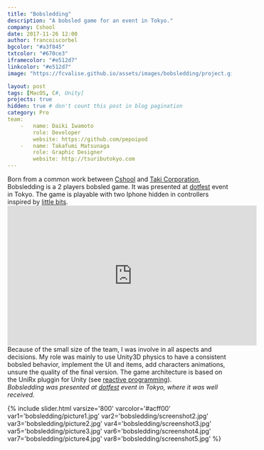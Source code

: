 ```yaml
---
title: "Bobsledding"
description: "A bobsled game for an event in Tokyo."
company: Cshool
date: 2017-11-26 12:00
author: francoiscorbel
bgcolor: "#a3f845"
txtcolor: "#670ce3"
iframecolor: "#e512d7"
linkcolor: "#e512d7"
image: "https://fcvalise.github.io/assets/images/bobsledding/project.gif"

layout: post
tags: [MacOS, C#, Unity]
projects: true
hidden: true # don't count this post in blog pagination
category: Pro 
team:
    -   name: Daiki Iwamoto
        role: Developer
        website: https://github.com/pepoipod
    -   name: Takafumi Matsunaga
        role: Graphic Designer
        website: http://tsuributokyo.com
---
```

<div class="text justify general-margin">
Born from a common work between <a alt="http://cshool.jp" href="http://cshool.jp" target="_blank">Cshool</a> and <a alt="http://taki.co.jp" href="http://taki.co.jp" target="_blank">Taki Corporation</a>, Bobsledding is a 2 players bobsled game.
It was presented at <a alt="http://www.dotfes.jp" href="http://www.dotfes.jp" target="_blank">dotfest</a> event in Tokyo.
The game is playable with two Iphone hidden in controllers inspired by <a alt="http://littlebits.cc" href="http://littlebits.cc/" target="_blank">little bits</a>.
</div>

<div class="video general-margin">
    <iframe width="560px" height="315px" src="https://www.youtube.com/embed/YmsvSfXqlHE?modestbranding=1&autohide=1&showinfo=0&controls=0&rel=0" frameborder="0" allowfullscreen></iframe>
</div>

<div class="text justify general-margin">
Because of the small size of the team, I was involve in all aspects and decisions. My role was mainly to use Unity3D physics to have a consistent bobsled behavior,
implement the UI and items, add characters animations, unsure the quality of the final version.
The game architecture is based on the UniRx pluggin for Unity (see <a alt="https://en.wikipedia.org/wiki/Reactive_programming" href="https://en.wikipedia.org/wiki/Reactive_programming" target="_blank">reactive programming</a>).
</div>

<div class="text general-margin"><i>
Bobsledding was presented at <a alt="http://www.dotfes.jp" href="http://www.dotfes.jp" target="_blank">dotfest</a> event in Tokyo, where it was well received.
</i></div>

{% include slider.html varsize='800' varcolor='#acff00' var1='bobsledding/picture1.jpg' var2='bobsledding/screenshot2.jpg' var3='bobsledding/picture2.jpg' var4='bobsledding/screenshot3.jpg' var5='bobsledding/picture3.jpg' var6='bobsledding/screenshot4.jpg' var7='bobsledding/picture4.jpg' var8='bobsledding/screenshot5.jpg' %}

